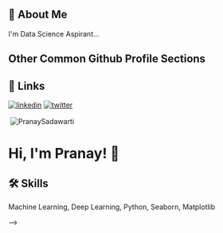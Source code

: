 


## 🚀 About Me
I'm Data Science Aspirant...


## Other Common Github Profile Sections



## 🔗 Links
[![linkedin](https://img.shields.io/badge/linkedin-0A66C2?style=for-the-badge&logo=linkedin&logoColor=white)](https://www.linkedin.com/in/pranay-sadawarti-b99ab928b/)
[![twitter](https://img.shields.io/badge/twitter-1DA1F2?style=for-the-badge&logo=twitter&logoColor=white)](https://twitter.com/)


<p>&nbsp;<img align="center" src="https://github-readme-stats.vercel.app/api?username=PranaySadawarti&show_icons=true&locale=en" alt="PranaySadawarti" /></p>

# Hi, I'm Pranay! 👋


## 🛠 Skills
Machine Learning, Deep Learning, Python, Seaborn, Matplotlib

-->
